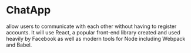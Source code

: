 # ChatApp

allow users to communicate with each other without having to register accounts. It will use React, 
a popular front-end library created and used heavily by Facebook as well as modern tools for Node including Webpack and Babel.
